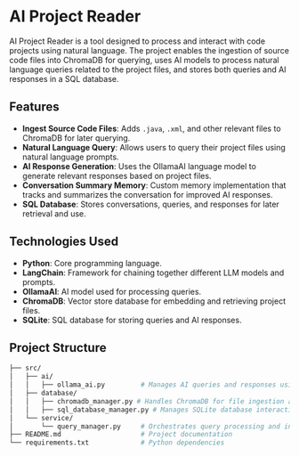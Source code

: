 # AI Project Reader

AI Project Reader is a tool designed to process and interact with code projects using natural language. The project
enables the ingestion of source code files into ChromaDB for querying, uses AI models to process natural language
queries related to the project files, and stores both queries and AI responses in a SQL database.

## Features

- **Ingest Source Code Files**: Adds `.java`, `.xml`, and other relevant files to ChromaDB for later querying.
- **Natural Language Query**: Allows users to query their project files using natural language prompts.
- **AI Response Generation**: Uses the OllamaAI language model to generate relevant responses based on project files.
- **Conversation Summary Memory**: Custom memory implementation that tracks and summarizes the conversation for improved
  AI responses.
- **SQL Database**: Stores conversations, queries, and responses for later retrieval and use.

## Technologies Used

- **Python**: Core programming language.
- **LangChain**: Framework for chaining together different LLM models and prompts.
- **OllamaAI**: AI model used for processing queries.
- **ChromaDB**: Vector store database for embedding and retrieving project files.
- **SQLite**: SQL database for storing queries and AI responses.

## Project Structure

```bash
├── src/
│   ├── ai/
│   │   ├── ollama_ai.py         # Manages AI queries and responses using OllamaAI
│   ├── database/
│   │   ├── chromadb_manager.py # Handles ChromaDB for file ingestion and querying
│   │   ├── sql_database_manager.py # Manages SQLite database interactions
│   └── service/
│       └── query_manager.py     # Orchestrates query processing and interactions with AI and databases
├── README.md                    # Project documentation
└── requirements.txt             # Python dependencies
```

